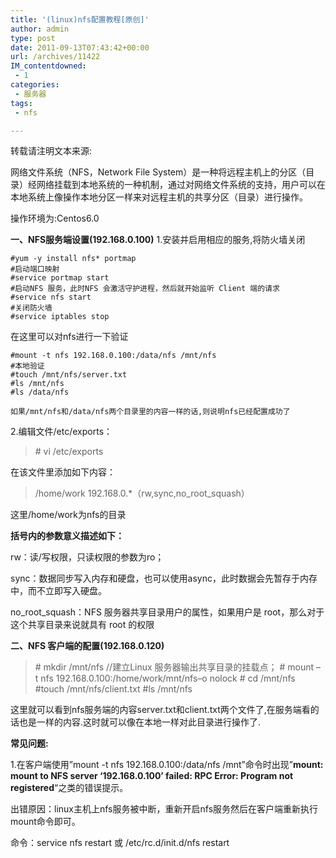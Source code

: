 ```yaml
---
title: '(linux)nfs配置教程[原创]'
author: admin
type: post
date: 2011-09-13T07:43:42+00:00
url: /archives/11422
IM_contentdowned:
 - 1
categories:
 - 服务器
tags:
 - nfs

---
```

转载请注明文本来源:

网络文件系统（NFS，Network File System）是一种将远程主机上的分区（目录）经网络挂载到本地系统的一种机制，通过对网络文件系统的支持，用户可以在本地系统上像操作本地分区一样来对远程主机的共享分区（目录）进行操作。

操作环境为:Centos6.0

**一、NFS服务端设置(192.168.0.100)**
1.安装并启用相应的服务,将防火墙关闭

>

```
#yum -y install nfs* portmap
#启动端口映射
#service portmap start
#启动NFS 服务，此时NFS 会激活守护进程，然后就开始监听 Client 端的请求
#service nfs start
#关闭防火墙
#service iptables stop
```

在这里可以对nfs进行一下验证

>

```
#mount -t nfs 192.168.0.100:/data/nfs /mnt/nfs
#本地验证
#touch /mnt/nfs/server.txt
#ls /mnt/nfs
#ls /data/nfs
```

>
>

```
如果/mnt/nfs和/data/nfs两个目录里的内容一样的话,则说明nfs已经配置成功了
```

2.编辑文件/etc/exports：

> # vi /etc/exports

在该文件里添加如下内容：

> /home/work 192.168.0.*（rw,sync,no\_root\_squash）

这里/home/work为nfs的目录

**括号内的参数意义描述如下：**

rw：读/写权限，只读权限的参数为ro；

sync：数据同步写入内存和硬盘，也可以使用async，此时数据会先暂存于内存中，而不立即写入硬盘。

no\_root\_squash：NFS 服务器共享目录用户的属性，如果用户是 root，那么对于这个共享目录来说就具有 root 的权限

**二、NFS 客户端的配置(192.168.0.120)**

> # mkdir /mnt/nfs //建立Linux 服务器输出共享目录的挂载点；
> # mount –t nfs 192.168.0.100:/home/work/mnt/nfs–o nolock
> # cd /mnt/nfs
> #touch /mnt/nfs/client.txt
> #ls /mnt/nfs

这里就可以看到nfs服务端的内容server.txt和client.txt两个文件了,在服务端看的话也是一样的内容.这时就可以像在本地一样对此目录进行操作了.

**常见问题:**

1.在客户端使用”mount -t nfs 192.168.0.100:/data/nfs /mnt”命令时出现”**mount: mount to NFS server ‘192.168.0.100’ failed: RPC Error: Program not registered**“之类的错误提示。

出错原因：linux主机上nfs服务被中断，重新开启nfs服务然后在客户端重新执行mount命令即可。

命令：service nfs restart 或 /etc/rc.d/init.d/nfs restart